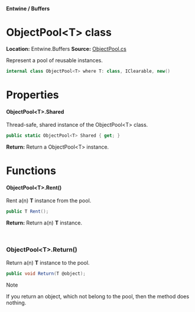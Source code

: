 __Entwine / Buffers__

# ObjectPool&lt;T&gt; class

__Location:__ Entwine.Buffers
__Source:__ [ObjectPool.cs](https://github.com/DavidKeszei/Entwine/blob/nightly/Entwine/Internals/Buffers/ObjectPool.cs)

Represent a pool of reusable instances.

```cs
internal class ObjectPool<T> where T: class, IClearable, new()
```

# Properties

#### ObjectPool&lt;T&gt;.Shared

Thread-safe, shared instance of the ObjectPool&lt;T&gt; class.

```cs
public static ObjectPool<T> Shared { get; }
```

__Return:__ Return a ObjectPool&lt;T&gt; instance.

# Functions

#### ObjectPool&lt;T&gt;.Rent()

Rent a(n) __T__ instance from the pool.

```cs
public T Rent();
```

__Return:__ Return a(n) __T__ instance.

<br/>

### ObjectPool&lt;T&gt;.Return()

Return a(n) __T__ instance to the pool.

```cs
public void Return(T @object);
```

> [!NOTE]
> If you return an object, which not belong to the pool, then the method does nothing.
